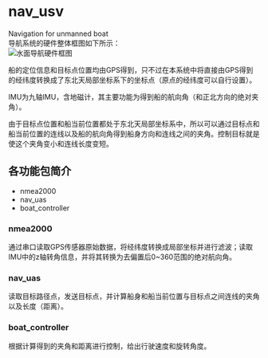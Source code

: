 # nav_usv
Navigation for unmanned  boat   
导航系统的硬件整体框图如下所示：  
![水面导航硬件框图](https://tva3.sinaimg.cn/mw690/0060BUgEly1gbp3ebtrn7j30db0cbglm.jpg)   

船的定位信息和目标点位置均由GPS得到，只不过在本系统中将直接由GPS得到的经纬度转换成了东北天局部坐标系下的坐标点（原点的经纬度可以自行设置）。  

IMU为九轴IMU，含地磁计，其主要功能为得到船的航向角（和正北方向的绝对夹角）。   
   
由于目标点位置和船当前位置都处于东北天局部坐标系中，所以可以通过目标点和船当前位置的连线以及船的航向角得到船身方向和连线之间的夹角。控制目标就是使这个夹角变小和连线长度变短。  
   
## 各功能包简介
* nmea2000
* nav_uas
* boat_controller
### nmea2000
通过串口读取GPS传感器原始数据，将经纬度转换成局部坐标并进行滤波；读取IMU中的z轴转角信息，并将其转换为去偏置后0~360范围的绝对航向角。
### nav_uas
读取目标路径点，发送目标点，并计算船身和船当前位置与目标点之间连线的夹角以及长度（距离）。
### boat_controller
根据计算得到的夹角和距离进行控制，给出行驶速度和旋转角度。
